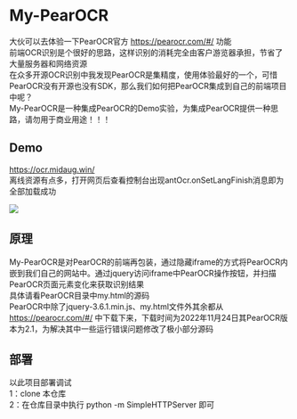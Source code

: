 # My-PearOCR
大伙可以去体验一下PearOCR官方 https://pearocr.com/#/ 功能   
前端OCR识别是个很好的思路，这样识别的消耗完全由客户游览器承担，节省了大量服务器和网络资源   
在众多开源OCR识别中我发现PearOCR是集精度，使用体验最好的一个，可惜PearOCR没有开源也没有SDK，那么我们如何把PearOCR集成到自己的前端项目中呢？    
My-PearOCR是一种集成PearOCR的Demo实验，为集成PearOCR提供一种思路，请勿用于商业用途！！！    



## Demo
https://ocr.midaug.win/   
离线资源有点多，打开网页后查看控制台出现antOcr.onSetLangFinish消息即为全部加载成功   

![](https://github.com/midaug/My-PearOCR/images/demo.gif)

   
## 原理
My-PearOCR是对PearOCR的前端再包装，通过隐藏iframe的方式将PearOCR内嵌到我们自己的网站中。通过jquery访问iframe中PearOCR操作按钮，并扫描PearOCR页面元素变化来获取识别结果   
具体请看PearOCR目录中my.html的源码   
PearOCR中除了jquery-3.6.1.min.js、my.html文件外其余都从 https://pearocr.com/#/ 中下载下来，下载时间为2022年11月24日其PearOCR版本为2.1，为解决其中一些运行错误问题修改了极小部分源码

## 部署
以此项目部署调试   
1：clone 本仓库    
2：在仓库目录中执行 python -m SimpleHTTPServer 即可

